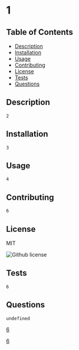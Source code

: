 
# 1

## Table of Contents

- [Description](#description)
- [Installation](#installation)
- [Usage](#usage)
- [Contributing](#contributing)
- [License](#license)
- [Tests](#tests)
- [Questions](#questions)

## Description

    2

## Installation

    3

## Usage

    4

## Contributing

    6

## License

  MIT

  ![Github license](https://img.shields.io/badge/licence-MIT-blue.svg)

## Tests

    6

## Questions

    undefined

[6](https://github.com/6/)

[6](mailto:6)

